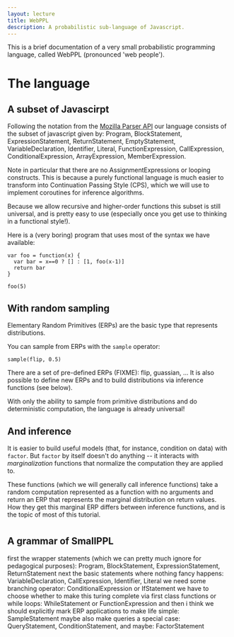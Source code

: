 ```yaml
---
layout: lecture
title: WebPPL
description: A probabilistic sub-language of Javascript.
---
```



This is a brief documentation of a very small probabilistic programming language, called WebPPL (pronounced 'web people').

# The language

## A subset of Javascirpt

Following the notation from the [Mozilla Parser API](https://developer.mozilla.org/en-US/docs/Mozilla/Projects/SpiderMonkey/Parser_API) our language consists of the subset of javascript given by:
Program, BlockStatement, ExpressionStatement, ReturnStatement, EmptyStatement, VariableDeclaration, Identifier, Literal, FunctionExpression, CallExpression, ConditionalExpression, ArrayExpression, MemberExpression.

Note in particular that there are no AssignmentExpressions or looping constructs. This is because a purely functional language is much easier to transform into Continuation Passing Style (CPS), which we will use to implement coroutines for inference algorithms.

Because we allow recursive and higher-order functions this subset is still universal, and is pretty easy to use (especially once you get use to thinking in a functional style!).

Here is a (very boring) program that uses most of the syntax we have available:

~~~~
var foo = function(x) {
  var bar = x==0 ? [] : [1, foo(x-1)]
  return bar
}

foo(5) 
~~~~

## With random sampling

Elementary Random Primitives (ERPs) are the basic type that represents distributions.

You can sample from ERPs with the `sample` operator:

~~~~
sample(flip, 0.5)
~~~~

There are a set of pre-defined ERPs (FIXME): flip, guassian, ... It is also possible to define new ERPs and to build distributions via inference functions (see below).

With only the ability to sample from primitive distributions and do deterministic computation, the language is already universal!




## And inference

It is easier to build useful models (that, for instance, condition on data) with `factor`. But `factor` by itself doesn't do anything -- it interacts with *marginalization* functions that normalize the computation they are applied to.

These functions (which we will generally call inference functions) take a random computation represented as a function with no arguments and return an ERP that represents the marginal distribution on return values. How they get this marginal ERP differs between inference functions, and is the topic of most of this tutorial.

 
#

## A grammar of SmallPPL

first the wrapper statements (which we can pretty much ignore for pedagogical purposes): Program, BlockStatement, ExpressionStatement, ReturnStatement
        next the basic statements where nothing fancy happens: VariableDeclaration, CallExpression, Identifier, Literal
        we need some branching operator: ConditionalExpression  or  IfStatement
        we have to choose whether to make this turing complete via first class functions or while loops: WhileStatement  or  FunctionExpression
        and then i think we should explicitly mark ERP applications to make life simple: SampleStatement
        maybe also make queries a special case: QueryStatement, ConditionStatement, and maybe: FactorStatement
